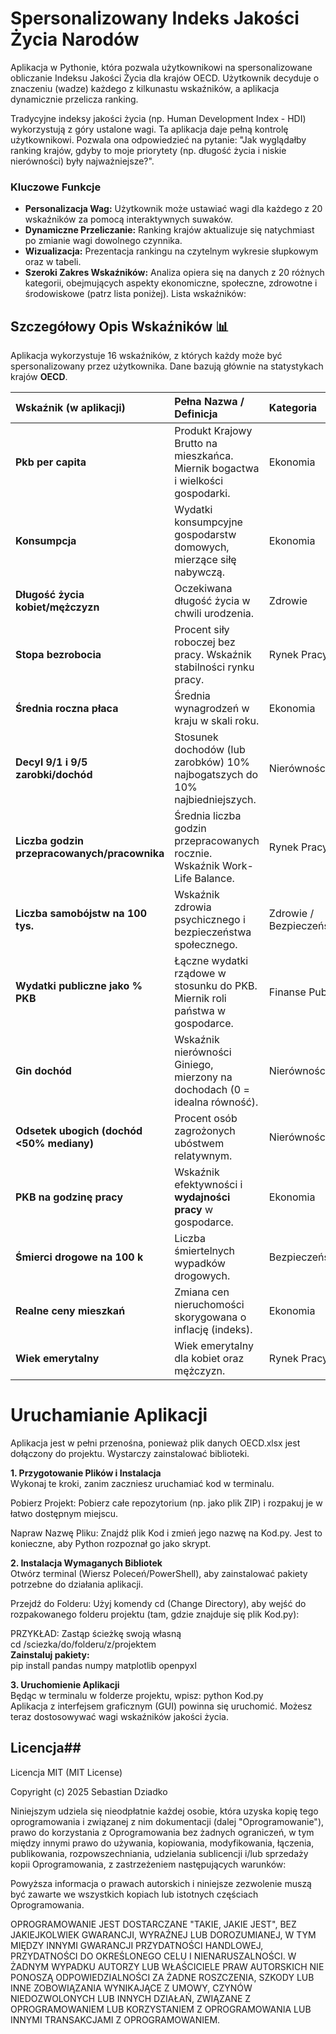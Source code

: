 # Spersonalizowany Indeks Jakości Życia Narodów
Aplikacja w Pythonie, która pozwala użytkownikowi na spersonalizowane obliczanie Indeksu Jakości Życia dla krajów OECD. Użytkownik decyduje o znaczeniu (wadze) każdego z kilkunastu wskaźników, a aplikacja dynamicznie przelicza ranking.

Tradycyjne indeksy jakości życia (np. Human Development Index - HDI) wykorzystują z góry ustalone wagi. Ta aplikacja daje pełną kontrolę użytkownikowi. Pozwala ona odpowiedzieć na pytanie: "Jak wyglądałby ranking krajów, gdyby to moje priorytety (np. długość życia i niskie nierówności) były najważniejsze?".
### Kluczowe Funkcje

* **Personalizacja Wag:** Użytkownik może ustawiać wagi  dla każdego z 20 wskaźników za pomocą interaktywnych suwaków.
* **Dynamiczne Przeliczanie:** Ranking krajów aktualizuje się natychmiast po zmianie wagi dowolnego czynnika.
* **Wizualizacja:** Prezentacja rankingu na czytelnym wykresie słupkowym oraz w tabeli.
* **Szeroki Zakres Wskaźników:** Analiza opiera się na danych z 20 różnych kategorii, obejmujących aspekty ekonomiczne, społeczne, zdrowotne i środowiskowe (patrz lista poniżej).
Lista wskaźników:
## Szczegółowy Opis Wskaźników 📊

Aplikacja wykorzystuje 16 wskaźników, z których każdy może być spersonalizowany przez użytkownika. Dane bazują głównie na statystykach krajów **OECD**.

| Wskaźnik (w aplikacji) | Pełna Nazwa / Definicja | Kategoria |
| :--- | :--- | :--- |
| **Pkb per capita** | Produkt Krajowy Brutto na mieszkańca. Miernik bogactwa i wielkości gospodarki. | Ekonomia |
| **Konsumpcja** | Wydatki konsumpcyjne gospodarstw domowych, mierzące siłę nabywczą. | Ekonomia |
| **Długość życia kobiet/mężczyzn** | Oczekiwana długość życia w chwili urodzenia. | Zdrowie |
| **Stopa bezrobocia** | Procent siły roboczej bez pracy. Wskaźnik stabilności rynku pracy. | Rynek Pracy |
| **Średnia roczna płaca** | Średnia wynagrodzeń w kraju w skali roku. | Ekonomia |
| **Decyl 9/1 i 9/5 zarobki/dochód** | Stosunek dochodów (lub zarobków) 10% najbogatszych do 10% najbiedniejszych. | Nierówności |
| **Liczba godzin przepracowanych/pracownika** | Średnia liczba godzin przepracowanych rocznie. Wskaźnik Work-Life Balance. | Rynek Pracy |
| **Liczba samobójstw na 100 tys.** | Wskaźnik zdrowia psychicznego i bezpieczeństwa społecznego. | Zdrowie / Bezpieczeństwo |
| **Wydatki publiczne jako \% PKB** | Łączne wydatki rządowe w stosunku do PKB. Miernik roli państwa w gospodarce. | Finanse Publ. |
| **Gin dochód** | Wskaźnik nierówności Giniego, mierzony na dochodach (0 = idealna równość). | Nierówności |
| **Odsetek ubogich (dochód <50% mediany)** | Procent osób zagrożonych ubóstwem relatywnym. | Nierówności |
| **PKB na godzinę pracy** | Wskaźnik efektywności i **wydajności pracy** w gospodarce. | Ekonomia |
| **Śmierci drogowe na 100 k** | Liczba śmiertelnych wypadków drogowych. | Bezpieczeństwo |
| **Realne ceny mieszkań** | Zmiana cen nieruchomości skorygowana o inflację (indeks). | Ekonomia |
| **Wiek emerytalny** | Wiek emerytalny dla kobiet oraz mężczyzn. | Rynek Pracy |

# Uruchamianie Aplikacji   
Aplikacja jest w pełni przenośna, ponieważ plik danych OECD.xlsx jest dołączony do projektu. Wystarczy zainstalować biblioteki.

**1. Przygotowanie Plików i Instalacja**  
Wykonaj te kroki, zanim zaczniesz uruchamiać kod w terminalu.

Pobierz Projekt: Pobierz całe repozytorium (np. jako plik ZIP) i rozpakuj je w łatwo dostępnym miejscu.

Napraw Nazwę Pliku: Znajdź plik Kod i zmień jego nazwę na Kod.py. Jest to konieczne, aby Python rozpoznał go jako skrypt.

**2. Instalacja Wymaganych Bibliotek**  
Otwórz terminal (Wiersz Poleceń/PowerShell), aby zainstalować pakiety potrzebne do działania aplikacji.

Przejdź do Folderu: Użyj komendy cd (Change Directory), aby wejść do rozpakowanego folderu projektu (tam, gdzie znajduje się plik Kod.py):


PRZYKŁAD: Zastąp ścieżkę swoją własną  
cd /sciezka/do/folderu/z/projektem  
**Zainstaluj pakiety:**  
pip install pandas numpy matplotlib openpyxl  

**3. Uruchomienie Aplikacji**   
Będąc w terminalu w folderze projektu, wpisz:
python Kod.py  
Aplikacja z interfejsem graficznym (GUI) powinna się uruchomić. Możesz teraz dostosowywać wagi wskaźników jakości życia.

## Licencja##

Licencja MIT (MIT License)

Copyright (c) 2025 Sebastian Dziadko

Niniejszym udziela się nieodpłatnie każdej osobie, która uzyska kopię tego oprogramowania i związanej z nim dokumentacji (dalej "Oprogramowanie"), prawo do korzystania z Oprogramowania bez żadnych ograniczeń, w tym między innymi prawo do używania, kopiowania, modyfikowania, łączenia, publikowania, rozpowszechniania, udzielania sublicencji i/lub sprzedaży kopii Oprogramowania, z zastrzeżeniem następujących warunków:

Powyższa informacja o prawach autorskich i niniejsze zezwolenie muszą być zawarte we wszystkich kopiach lub istotnych częściach Oprogramowania.

OPROGRAMOWANIE JEST DOSTARCZANE "TAKIE, JAKIE JEST", BEZ JAKIEJKOLWIEK GWARANCJI, WYRAŹNEJ LUB DOROZUMIANEJ, W TYM MIĘDZY INNYMI GWARANCJI PRZYDATNOŚCI HANDLOWEJ, PRZYDATNOŚCI DO OKREŚLONEGO CELU I NIENARUSZALNOŚCI. W ŻADNYM WYPADKU AUTORZY LUB WŁAŚCICIELE PRAW AUTORSKICH NIE PONOSZĄ ODPOWIEDZIALNOŚCI ZA ŻADNE ROSZCZENIA, SZKODY LUB INNE ZOBOWIĄZANIA WYNIKAJĄCE Z UMOWY, CZYNÓW NIEDOZWOLONYCH LUB INNYCH DZIAŁAŃ, ZWIĄZANE Z OPROGRAMOWANIEM LUB KORZYSTANIEM Z OPROGRAMOWANIA LUB INNYMI TRANSAKCJAMI Z OPROGRAMOWANIEM.
